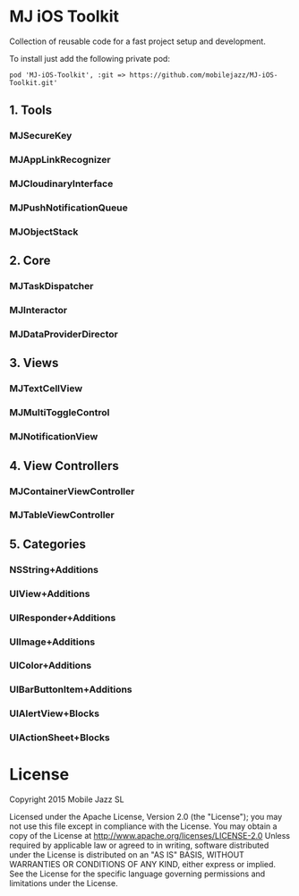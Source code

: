 # MJ iOS Toolkit
Collection of reusable code for a fast project setup and development.

To install just add the following private pod:

    pod 'MJ-iOS-Toolkit', :git => https://github.com/mobilejazz/MJ-iOS-Toolkit.git'

## 1. Tools
### MJSecureKey
### MJAppLinkRecognizer
### MJCloudinaryInterface
### MJPushNotificationQueue
### MJObjectStack

## 2. Core
### MJTaskDispatcher
### MJInteractor
### MJDataProviderDirector

## 3. Views
### MJTextCellView
### MJMultiToggleControl
### MJNotificationView

## 4. View Controllers
### MJContainerViewController
### MJTableViewController

## 5. Categories
### NSString+Additions
### UIView+Additions
### UIResponder+Additions
### UIImage+Additions
### UIColor+Additions
### UIBarButtonItem+Additions
### UIAlertView+Blocks
### UIActionSheet+Blocks

# License
Copyright 2015 Mobile Jazz SL

Licensed under the Apache License, Version 2.0 (the "License");
you may not use this file except in compliance with the License.
You may obtain a copy of the License at
http://www.apache.org/licenses/LICENSE-2.0
Unless required by applicable law or agreed to in writing, software
distributed under the License is distributed on an "AS IS" BASIS,
WITHOUT WARRANTIES OR CONDITIONS OF ANY KIND, either express or implied.
See the License for the specific language governing permissions and
limitations under the License.
